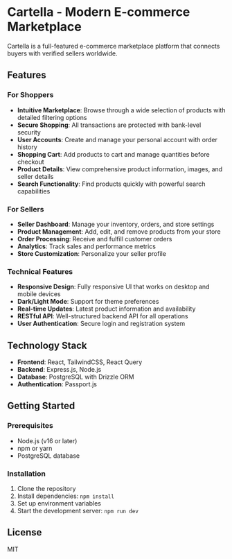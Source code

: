 # Cartella - Modern E-commerce Marketplace

Cartella is a full-featured e-commerce marketplace platform that connects buyers with verified sellers worldwide.

## Features

### For Shoppers
- **Intuitive Marketplace**: Browse through a wide selection of products with detailed filtering options
- **Secure Shopping**: All transactions are protected with bank-level security
- **User Accounts**: Create and manage your personal account with order history
- **Shopping Cart**: Add products to cart and manage quantities before checkout
- **Product Details**: View comprehensive product information, images, and seller details
- **Search Functionality**: Find products quickly with powerful search capabilities

### For Sellers
- **Seller Dashboard**: Manage your inventory, orders, and store settings
- **Product Management**: Add, edit, and remove products from your store
- **Order Processing**: Receive and fulfill customer orders
- **Analytics**: Track sales and performance metrics
- **Store Customization**: Personalize your seller profile

### Technical Features
- **Responsive Design**: Fully responsive UI that works on desktop and mobile devices
- **Dark/Light Mode**: Support for theme preferences
- **Real-time Updates**: Latest product information and availability
- **RESTful API**: Well-structured backend API for all operations
- **User Authentication**: Secure login and registration system

## Technology Stack
- **Frontend**: React, TailwindCSS, React Query
- **Backend**: Express.js, Node.js
- **Database**: PostgreSQL with Drizzle ORM
- **Authentication**: Passport.js

## Getting Started

### Prerequisites
- Node.js (v16 or later)
- npm or yarn
- PostgreSQL database

### Installation
1. Clone the repository
2. Install dependencies: `npm install`
3. Set up environment variables
4. Start the development server: `npm run dev`

## License
MIT 
